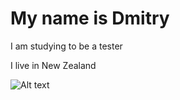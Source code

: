 # My name is Dmitry

I am studying to be a tester

I live in New Zealand


![Alt text](https://i.pinimg.com/originals/b8/10/3d/b8103df222e58e186ac06193d0151c22.jpg)